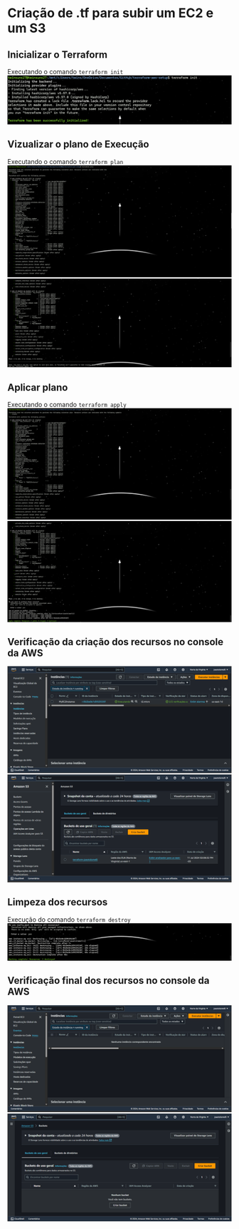 # Criação de .tf para subir um EC2 e um S3

## Inicializar o Terraform
Executando o comando `terraform init`
![alt text](assets/init.png)

## Vizualizar o plano de Execução
Executando o comando `terraform plan`
![alt text](assets/plan-1.png)
![alt text](assets/plan-2.png)

## Aplicar plano 
Executando o comando `terraform apply`
![alt text](assets/apply-1.png)
![alt text](assets/apply-2.png)

## Verificação da criação dos recursos no console da AWS
![alt text](assets/EC2-1.png)
![alt text](assets/S3-1.png)

## Limpeza dos recursos
Execução do comando `terraform destroy`
![alt text](assets/destroy.png)

## Verificação final dos recursos no console da AWS
![alt text](assets/EC2-2.png)
![alt text](assets/S3-2.png)
